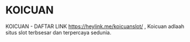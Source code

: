 # KOICUAN
KOICUAN - DAFTAR LINK https://heylink.me/koicuanslot/  , Koicuan adlaah situs slot terbsesar dan terpercaya sedunia.
